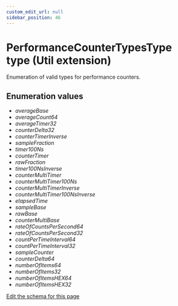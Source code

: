 ```yaml
---
custom_edit_url: null
sidebar_position: 46
---
```

# PerformanceCounterTypesType type (Util extension)
Enumeration of valid types for performance counters.

## Enumeration values
- *averageBase*
- *averageCount64*
- *averageTimer32*
- *counterDelta32*
- *counterTimerInverse*
- *sampleFraction*
- *timer100Ns*
- *counterTimer*
- *rawFraction*
- *timer100NsInverse*
- *counterMultiTimer*
- *counterMultiTimer100Ns*
- *counterMultiTimerInverse*
- *counterMultiTimer100NsInverse*
- *elapsedTime*
- *sampleBase*
- *rawBase*
- *counterMultiBase*
- *rateOfCountsPerSecond64*
- *rateOfCountsPerSecond32*
- *countPerTimeInterval64*
- *countPerTimeInterval32*
- *sampleCounter*
- *counterDelta64*
- *numberOfItems64*
- *numberOfItems32*
- *numberOfItemsHEX64*
- *numberOfItemsHEX32*

[Edit the schema for this page](https://github.com/wixtoolset/web/blob/master/src/xsd4/util.xsd)